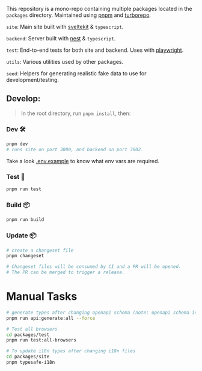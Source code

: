 This repository is a mono-repo containing multiple packages located in the `packages` directory. Maintained using [pnpm](https://pnpm.io/) and [turborepo](https://turborepo.org/).

`site`: Main site built with [sveltekit](https://kit.svelte.dev/) & `typescript`.

`backend`: Server built with [nest](https://github.com/nestjs/nest) & `typescript`.

`test`: End-to-end tests for both site and backend. Uses with [playwright](https://playwright.dev/).

`utils`: Various utilities used by other packages.

`seed`: Helpers for generating realistic fake data to use for development/testing.

## Develop:

> In the root directory, run `pnpm install`, then:

### Dev 🛠️

```bash
pnpm dev
# runs site on port 3000, and backend on port 3002.
```

Take a look [.env.example](.env.example) to know what env vars are required.

### Test 🧪

```bash
pnpm run test
```

### Build 📦

```bash
pnpm run build
```

### Update 📦

```bash
# create a changeset file
pnpm changeset

# Changeset files will be consumed by CI and a PR will be opened.
# The PR can be merged to trigger a release.
```

#

# Manual Tasks

```bash
# generate types after changing openapi schema (note: openapi schema is only generated in when running pnpm dev)
pnpm run api:generate:all --force

# Test all browsers
cd packages/test
pnpm run test:all-browsers

# To update i18n types after changing i18n files
cd packages/site
pnpm typesafe-i18n
```
